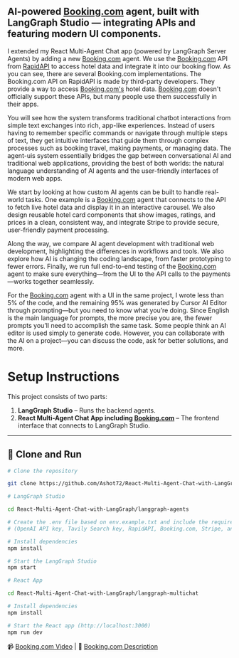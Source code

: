 ## AI-powered [Booking.com](https://rapidapi.com/DataCrawler/api/booking-com15/playground) agent, built with LangGraph Studio — integrating APIs and featuring modern UI components.

I extended my React Multi-Agent Chat app (powered by LangGraph Server Agents) by adding a new [Booking.com](https://rapidapi.com/DataCrawler/api/booking-com15/playground) agent.
We use the [Booking.com](https://rapidapi.com/DataCrawler/api/booking-com15/playground) API from [RapidAPI](https://rapidapi.com/hub) to access hotel data and integrate it into our booking flow. As you can see, there are several Booking.com implementations. The Booking.com API on RapidAPI is made by third-party developers. They provide a way to access [Booking.com's](https://rapidapi.com/DataCrawler/api/booking-com15/playground) hotel data. [Booking.com](https://rapidapi.com/DataCrawler/api/booking-com15/playground) doesn't officially support these APIs, but many people use them successfully in their apps.

You will see how the system transforms traditional chatbot interactions from simple text exchanges into rich, app-like experiences. Instead of users having to remember specific commands or navigate through multiple steps of text, they get intuitive interfaces that guide them through complex processes such as booking travel, making payments, or managing data. The agent-uis system essentially bridges the gap between conversational AI and traditional web applications, providing the best of both worlds: the natural language understanding of AI agents and the user-friendly interfaces of modern web apps.

We start by looking at how custom AI agents can be built to handle real-world tasks. One example is a [Booking.com](https://rapidapi.com/DataCrawler/api/booking-com15/playground) agent that connects to the API to fetch live hotel data and display it in an interactive carousel. We also design reusable hotel card components that show images, ratings, and prices in a clean, consistent way, and integrate Stripe to provide secure, user-friendly payment processing.

Along the way, we compare AI agent development with traditional web development, highlighting the differences in workflows and tools. We also explore how AI is changing the coding landscape, from faster prototyping to fewer errors. Finally, we run full end-to-end testing of the [Booking.com](https://rapidapi.com/DataCrawler/api/booking-com15/playground) agent to make sure everything—from the UI to the API calls to the payments—works together seamlessly.

For the [Booking.com](https://rapidapi.com/DataCrawler/api/booking-com15/playground) agent with a UI in the same project, I wrote less than 5% of the code, and the remaining 95% was generated by Cursor AI Editor through prompting—but you need to know what you’re doing. Since English is the main language for prompts, the more precise you are, the fewer prompts you’ll need to accomplish the same task. Some people think an AI editor is used simply to generate code. However, you can collaborate with the AI on a project—you can discuss the code, ask for better solutions, and more. 

# Setup Instructions

This project consists of two parts:

1. **LangGraph Studio** – Runs the backend agents.
2. **React Multi-Agent Chat App including [Booking.com](https://rapidapi.com/DataCrawler/api/booking-com15/playground)** – The frontend interface that connects to LangGraph Studio.

---

## 🚀 Clone and Run 

```bash
# Clone the repository

git clone https://github.com/Ashot72/React-Multi-Agent-Chat-with-LangGraph

# LangGraph Studio

cd React-Multi-Agent-Chat-with-LangGraph/langgraph-agents

# Create the .env file based on env.example.txt and include the required keys
# (OpenAI API key, Tavily Search key, RapidAPI, Booking.com, Stripe, and NodeMailer settings)

# Install dependencies
npm install

# Start the LangGraph Studio
npm start

# React App

cd React-Multi-Agent-Chat-with-LangGraph/langgraph-multichat

# Install dependencies
npm install

# Start the React app (http://localhost:3000)
npm run dev

```

📹 [Booking.com Video](https://youtu.be/reu5tQTq60A) | 📝 [Booking.com Description](https://ashot72.github.io/booking.com-UI-agent/index.html)
